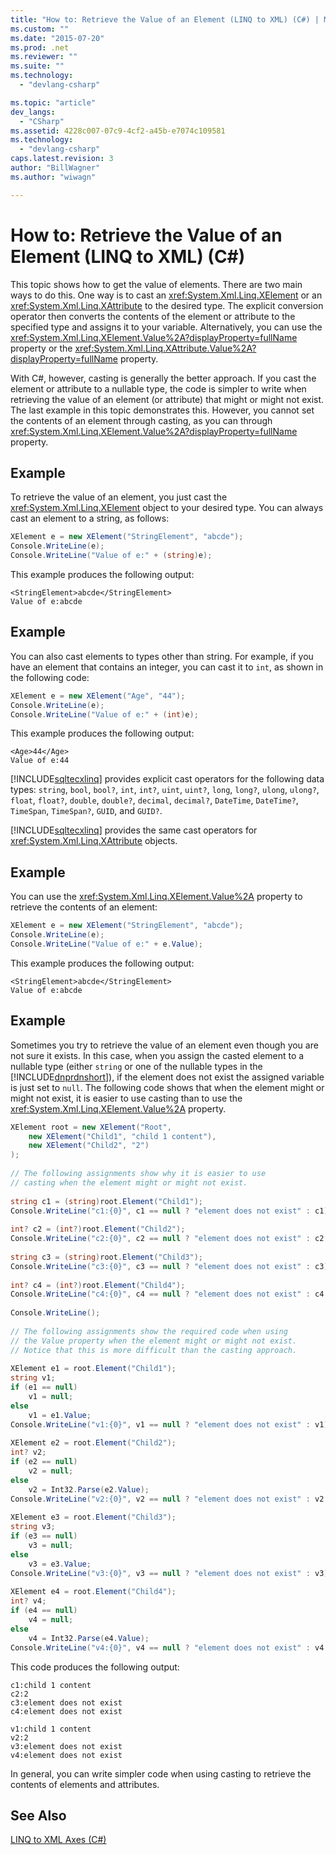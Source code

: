 ```yaml
---
title: "How to: Retrieve the Value of an Element (LINQ to XML) (C#) | Microsoft Docs"
ms.custom: ""
ms.date: "2015-07-20"
ms.prod: .net
ms.reviewer: ""
ms.suite: ""
ms.technology: 
  - "devlang-csharp"

ms.topic: "article"
dev_langs: 
  - "CSharp"
ms.assetid: 4228c007-07c9-4cf2-a45b-e7074c109581
ms.technology: 
  - "devlang-csharp"
caps.latest.revision: 3
author: "BillWagner"
ms.author: "wiwagn"

---
```

# How to: Retrieve the Value of an Element (LINQ to XML) (C#)
This topic shows how to get the value of elements. There are two main ways to do this. One way is to cast an <xref:System.Xml.Linq.XElement> or an <xref:System.Xml.Linq.XAttribute> to the desired type. The explicit conversion operator then converts the contents of the element or attribute to the specified type and assigns it to your variable. Alternatively, you can use the <xref:System.Xml.Linq.XElement.Value%2A?displayProperty=fullName> property or the <xref:System.Xml.Linq.XAttribute.Value%2A?displayProperty=fullName> property.  
  
 With C#, however, casting is generally the better approach. If you cast the element or attribute to a nullable type, the code is simpler to write when retrieving the value of an element (or attribute) that might or might not exist. The last example in this topic demonstrates this. However, you cannot set the contents of an element through casting, as you can through <xref:System.Xml.Linq.XElement.Value%2A?displayProperty=fullName> property.  
  
## Example  
 To retrieve the value of an element, you just cast the <xref:System.Xml.Linq.XElement> object to your desired type. You can always cast an element to a string, as follows:  
  
```csharp  
XElement e = new XElement("StringElement", "abcde");  
Console.WriteLine(e);  
Console.WriteLine("Value of e:" + (string)e);  
```  
  
 This example produces the following output:  
  
```  
<StringElement>abcde</StringElement>  
Value of e:abcde  
```  
  
## Example  
 You can also cast elements to types other than string. For example, if you have an element that contains an integer, you can cast it to `int`, as shown in the following code:  
  
```csharp  
XElement e = new XElement("Age", "44");  
Console.WriteLine(e);  
Console.WriteLine("Value of e:" + (int)e);  
```  
  
 This example produces the following output:  
  
```  
<Age>44</Age>  
Value of e:44  
```  
  
 [!INCLUDE[sqltecxlinq](../../../../csharp/programming-guide/concepts/linq/includes/sqltecxlinq_md.md)] provides explicit cast operators for the following data types: `string`, `bool`, `bool?`, `int`, `int?`, `uint`, `uint?`, `long`, `long?`, `ulong`, `ulong?`, `float`, `float?`, `double`, `double?`, `decimal`, `decimal?`, `DateTime`, `DateTime?`, `TimeSpan`, `TimeSpan?`, `GUID`, and `GUID?`.  
  
 [!INCLUDE[sqltecxlinq](../../../../csharp/programming-guide/concepts/linq/includes/sqltecxlinq_md.md)] provides the same cast operators for <xref:System.Xml.Linq.XAttribute> objects.  
  
## Example  
 You can use the <xref:System.Xml.Linq.XElement.Value%2A> property to retrieve the contents of an element:  
  
```csharp  
XElement e = new XElement("StringElement", "abcde");   
Console.WriteLine(e);  
Console.WriteLine("Value of e:" + e.Value);  
```  
  
 This example produces the following output:  
  
```  
<StringElement>abcde</StringElement>  
Value of e:abcde  
```  
  
## Example  
 Sometimes you try to retrieve the value of an element even though you are not sure it exists. In this case, when you assign the casted element to a nullable type (either `string` or one of the nullable types in the [!INCLUDE[dnprdnshort](../../../../csharp/getting-started/includes/dnprdnshort_md.md)]), if the element does not exist the assigned variable is just set to `null`. The following code shows that when the element might or might not exist, it is easier to use casting than to use the <xref:System.Xml.Linq.XElement.Value%2A> property.  
  
```csharp  
XElement root = new XElement("Root",  
    new XElement("Child1", "child 1 content"),  
    new XElement("Child2", "2")  
);  
  
// The following assignments show why it is easier to use  
// casting when the element might or might not exist.  
  
string c1 = (string)root.Element("Child1");  
Console.WriteLine("c1:{0}", c1 == null ? "element does not exist" : c1);  
  
int? c2 = (int?)root.Element("Child2");  
Console.WriteLine("c2:{0}", c2 == null ? "element does not exist" : c2.ToString());  
  
string c3 = (string)root.Element("Child3");  
Console.WriteLine("c3:{0}", c3 == null ? "element does not exist" : c3);  
  
int? c4 = (int?)root.Element("Child4");  
Console.WriteLine("c4:{0}", c4 == null ? "element does not exist" : c4.ToString());  
  
Console.WriteLine();  
  
// The following assignments show the required code when using  
// the Value property when the element might or might not exist.  
// Notice that this is more difficult than the casting approach.  
  
XElement e1 = root.Element("Child1");  
string v1;  
if (e1 == null)  
    v1 = null;  
else  
    v1 = e1.Value;  
Console.WriteLine("v1:{0}", v1 == null ? "element does not exist" : v1);  
  
XElement e2 = root.Element("Child2");  
int? v2;  
if (e2 == null)  
    v2 = null;  
else  
    v2 = Int32.Parse(e2.Value);  
Console.WriteLine("v2:{0}", v2 == null ? "element does not exist" : v2.ToString());  
  
XElement e3 = root.Element("Child3");  
string v3;  
if (e3 == null)  
    v3 = null;  
else  
    v3 = e3.Value;  
Console.WriteLine("v3:{0}", v3 == null ? "element does not exist" : v3);  
  
XElement e4 = root.Element("Child4");  
int? v4;  
if (e4 == null)  
    v4 = null;  
else  
    v4 = Int32.Parse(e4.Value);  
Console.WriteLine("v4:{0}", v4 == null ? "element does not exist" : v4.ToString());  
```  
  
 This code produces the following output:  
  
```  
c1:child 1 content  
c2:2  
c3:element does not exist  
c4:element does not exist  
  
v1:child 1 content  
v2:2  
v3:element does not exist  
v4:element does not exist  
```  
  
 In general, you can write simpler code when using casting to retrieve the contents of elements and attributes.  
  
## See Also  
 [LINQ to XML Axes (C#)](../../../../csharp/programming-guide/concepts/linq/linq-to-xml-axes.md)